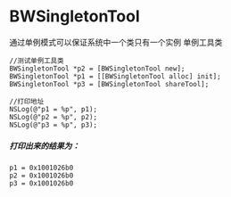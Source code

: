 # BWSingletonTool
通过单例模式可以保证系统中一个类只有一个实例
单例工具类
```
//测试单例工具类
BWSingletonTool *p2 = [BWSingletonTool new];
BWSingletonTool *p1 = [[BWSingletonTool alloc] init];
BWSingletonTool *p3 = [BWSingletonTool shareTool];
        
//打印地址
NSLog(@"p1 = %p", p1);
NSLog(@"p2 = %p", p2);
NSLog(@"p3 = %p", p3);
```

##### 打印出来的结果为：
```
p1 = 0x1001026b0
p2 = 0x1001026b0
p3 = 0x1001026b0
```
